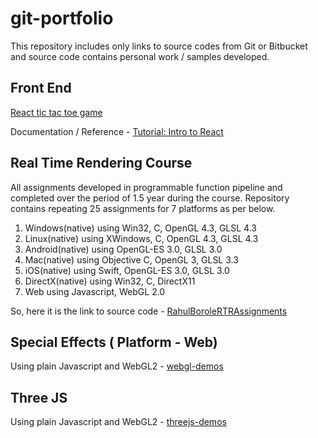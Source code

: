 # git-portfolio
This repository includes only links to source codes from Git or Bitbucket and source code contains personal work / samples developed.

## Front End

[React tic tac toe game][2]

Documentation / Reference - [Tutorial: Intro to React][1]


## Real Time Rendering Course

All assignments developed in programmable function pipeline and completed over the period of 1.5 year during the course.
Repository contains repeating 25 assignments for 7 platforms as per below.
1. Windows(native) using Win32, C, OpenGL 4.3, GLSL 4.3
2. Linux(native) using XWindows, C, OpenGL 4.3, GLSL 4.3
3. Android(native) using OpenGL-ES 3.0, GLSL 3.0
4. Mac(native) using Objective C, OpenGL 3, GLSL 3.3
5. iOS(native) using Swift, OpenGL-ES 3.0, GLSL 3.0
6. DirectX(native) using Win32, C, DirectX11
7. Web using Javascript, WebGL 2.0

So, here it is the link to source code - [RahulBoroleRTRAssignments][3]

## Special Effects ( Platform - Web)
Using plain Javascript and WebGL2 - [webgl-demos][4]

## Three JS
Using plain Javascript and WebGL2 - [threejs-demos][5]

<!-- Links -->
[1]: https://reactjs.org/tutorial/tutorial.html
[2]: https://github.com/rborole06/react-tic-tac-toe-game
[3]: https://bitbucket.org/rborole06/rahulborolertrassignments/src/master/
[4]: https://github.com/rborole06/webgl-demos
[5]: https://github.com/rborole06/threejs-demos


[6]: https://w3c.github.io/gamepad/extensions.html
[7]: https://lists.w3.org/Archives/Public/public-webvr/
[8]: https://github.com/immersive-web/webxr/issues
[10]: https://github.com/tabatkins/bikeshed
[11]: https://github.com/web-platform-tests/wpt
[12]: https://github.com/web-platform-tests/wpt/issues/new
[13]: http://www.w3.org/Consortium/Legal/2015/copyright-software-and-document
[14]: https://www.w3.org/community/about/agreements/cla/
[15]: https://www.w3.org/Consortium/Legal/2008/03-bsd-license.html
[16]: https://immersive-web.github.io/webxr-reference/
[17]: https://w3.org/immersive-web
[18]: https://immersive-web.github.io/homepage/code-of-conduct.html
[19]: https://github.com/immersive-web/proposals
[20]: https://lists.w3.org/Archives/Public/public-immersive-web/

